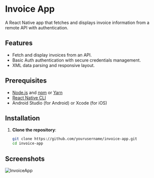 # Invoice App

A React Native app that fetches and displays invoice information from a remote API with authentication.

## Features

- Fetch and display invoices from an API.
- Basic Auth authentication with secure credentials management.
- XML data parsing and responsive layout.

## Prerequisites

- [Node.js](https://nodejs.org/) and [npm](https://www.npmjs.com/) or [Yarn](https://yarnpkg.com/)
- [React Native CLI](https://reactnative.dev/docs/environment-setup)
- Android Studio (for Android) or Xcode (for iOS)

## Installation

1. **Clone the repository**:
   ```bash
   git clone https://github.com/yourusername/invoice-app.git
   cd invoice-app

## Screenshots

![InvoiceApp](https://github.com/user-attachments/assets/e56fcd28-b526-4150-b771-c22e00ffb458)

